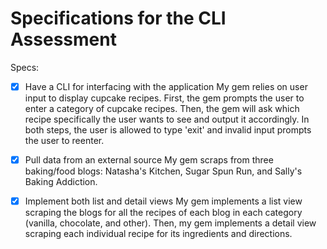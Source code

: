 # Specifications for the CLI Assessment

Specs:
- [x] Have a CLI for interfacing with the application
        My gem relies on user input to display cupcake recipes. First, the gem prompts the user to enter a category of cupcake recipes. Then, the gem will ask which recipe specifically the user wants to see and output it accordingly. In both steps, the user is allowed to type 'exit' and invalid input prompts the user to reenter.
- [x] Pull data from an external source
        My gem scraps from three baking/food blogs: Natasha's Kitchen, Sugar Spun Run, and Sally's Baking Addiction. 
- [x] Implement both list and detail views
        My gem implements a list view scraping the blogs for all the recipes of each blog in each category (vanilla, chocolate, and other). Then, my gem implements a detail view scraping each individual recipe for its ingredients and directions. 

